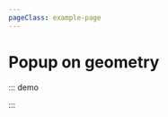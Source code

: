 ```yaml
---
pageClass: example-page
---
```


# Popup on geometry

::: demo
<template>

  <div>
    <l-map
      :zoom="zoom"
      :center="center"
      style="height: 500px; width: 100%"
    >
      <l-tile-layer
        :url="url"
        :attribution="attribution"
      />
      <l-circle
        :lat-lng="circle.center"
        :radius="circle.radius"
      >
        <l-popup content="Circle" />
      </l-circle>
      <l-rectangle
        :bounds="rectangle.bounds"
        :color="rectangle.color"
      >
        <l-popup content="Rectangle" />
      </l-rectangle>
      <l-polygon
        :lat-lngs="polygon.latlngs"
        :color="polygon.color"
      >
        <l-popup content="Polygon" />
      </l-polygon>
      <l-polyline
        :lat-lngs="polyline.latlngs"
        :color="polyline.color"
      >
        <l-popup content="polyline" />
      </l-polyline>
    </l-map>
  </div>
</template>

<script>
import {
  LMap,
  LTileLayer,
  LCircle,
  LRectangle,
  LPolygon,
  LPolyline,
  LPopup,
  LTooltip,
} from "wgis.leaflet.vue2";
import { latLng } from "leaflet";

export default {
  name: "PopupGeometryTest",
  components: {
    LMap,
    LTileLayer,
    LCircle,
    LRectangle,
    LPolygon,
    LPolyline,
    LPopup,
    LTooltip,
  },
  data() {
    return {
      zoom: 11,
      center: [47.31322, -1.319482],
      circle: {
        center: latLng(47.41322, -1.0482),
        radius: 4500
      },
      rectangle: {
        bounds: [[47.341456, -1.397133], [47.303901, -1.243813]],
        color: "red"
      },
      polygon: {
        latlngs: [
          [47.2263299, -1.6222],
          [47.21024000000001, -1.6270065],
          [47.1969447, -1.6136169],
          [47.18527929999999, -1.6143036],
          [47.1794457, -1.6098404],
          [47.1775788, -1.5985107],
          [47.1676598, -1.5753365],
          [47.1593731, -1.5521622],
          [47.1593731, -1.5319061],
          [47.1722111, -1.5143967],
          [47.1960115, -1.4841843],
          [47.2095404, -1.4848709],
          [47.2291277, -1.4683914],
          [47.2533687, -1.5116501],
          [47.2577961, -1.5531921],
          [47.26828069, -1.5621185],
          [47.2657179, -1.589241],
          [47.2589612, -1.6204834],
          [47.237287, -1.6266632],
          [47.2263299, -1.6222]
        ],
        color: "#ff00ff"
      },
      polyline: {
        type: "polyline",
        latlngs: [
          [47.334852, -1.509485],
          [47.342596, -1.328731],
          [47.241487, -1.190568],
          [47.234787, -1.358337]
        ],
        color: "green"
      },
      url: 'https://{s}.tile.openstreetmap.org/{z}/{x}/{y}.png',
      attribution:
        '&copy; <a href="http://osm.org/copyright">OpenStreetMap</a> contributors'
    };
  }
};
</script>

:::
